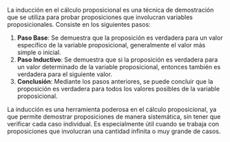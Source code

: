 La inducción en el cálculo proposicional es una técnica de demostración que se utiliza para probar proposiciones que involucran variables proposicionales. Consiste en los siguientes pasos:

1. **Paso Base**: Se demuestra que la proposición es verdadera para un valor específico de la variable proposicional, generalmente el valor más simple o inicial.
2. **Paso Inductivo**: Se demuestra que si la proposición es verdadera para un valor determinado de la variable proposicional, entonces también es verdadera para el siguiente valor.
3. **Conclusión**: Mediante los pasos anteriores, se puede concluir que la proposición es verdadera para todos los valores posibles de la variable proposicional.

La inducción es una herramienta poderosa en el cálculo proposicional, ya que permite demostrar proposiciones de manera sistemática, sin tener que verificar cada caso individual. Es especialmente útil cuando se trabaja con proposiciones que involucran una cantidad infinita o muy grande de casos.